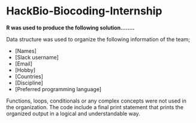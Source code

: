 # HackBio-Biocoding-Internship

**R was used to produce the following solution........**

Data structure was used to organize the following information of the team;

- [Names]
- [Slack username]
- [Email]
- [Hobby]
- [Countries]
- [Discipline]
- [Preferred programming language]

Functions, loops, conditionals or any complex concepts were not used in the organization.
The code include a final print statement that prints the organized output in a logical and understandable way.
